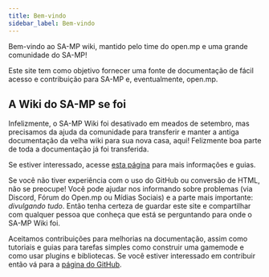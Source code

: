 ```yaml
---
title: Bem-vindo
sidebar_label: Bem-vindo
---
```


Bem-vindo ao SA-MP wiki, mantido pelo time do open.mp e uma grande comunidade do SA-MP!

Este site tem como objetivo fornecer uma fonte de documentação de fácil acesso e contribuição para SA-MP e, eventualmente, open.mp.

## A Wiki do SA-MP se foi

Infelizmente, o SA-MP Wiki foi desativado em meados de setembro, mas precisamos da ajuda da comunidade para transferir e manter a antiga documentação da velha wiki para sua nova casa, aqui! Felizmente boa parte de toda a documentação já foi transferida.

Se estiver interessado, acesse [esta página](/pt-BR/docs/meta/Contributing) para mais informações e guias.

Se você não tiver experiência com o uso do GitHub ou conversão de HTML, não se preocupe! Você pode ajudar nos informando sobre problemas (via Discord, Fórum do Open.mp ou Mídias Sociais) e a parte mais importante: _divulgando tudo_. Então tenha certeza de guardar este site e compartilhar com qualquer pessoa que conheça que está se perguntando para onde o SA-MP Wiki foi.

Aceitamos contribuições para melhorias na documentação, assim como tutoriais e guias para tarefas simples como construir uma gamemode e como usar plugins e bibliotecas. Se você estiver interessado em contribuir então vá para a [página do GitHub](https://github.com/openmultiplayer/web).
